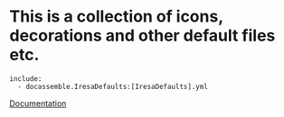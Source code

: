 # This is a collection of icons, decorations and other default files etc. 
```
include:
  - docassemble.IresaDefaults:[IresaDefaults].yml
```

[Documentation](https://www.meinrecht.net/technische_dokumentation/entwicklung/)